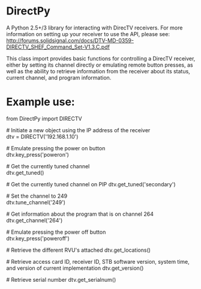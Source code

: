 DirectPy
========

A Python 2.5+/3 library for interacting with DirecTV receivers. For more information on setting up your receiver to use the API, please see:  
http://forums.solidsignal.com/docs/DTV-MD-0359-DIRECTV_SHEF_Command_Set-V1.3.C.pdf

This class import provides basic functions for controlling a DirecTV receiver, either by setting its
channel directly or emulating remote button presses, as well as the ability to retrieve information
from the receiver about its status, current channel, and program information.

Example use:
============
from DirectPy import DIRECTV  

\# Initiate a new object using the IP address of the receiver  
dtv = DIRECTV('192.168.1.10')  

\# Emulate pressing the power on button  
dtv.key_press('poweron')        

\# Get the currently tuned channel  
dtv.get_tuned()  

\# Get the currently tuned channel on PIP
dtv.get_tuned('secondary')  

\# Set the channel to 249  
dtv.tune_channel('249')  

\# Get information about the program that is on channel 264  
dtv.get_channel('264')  

\# Emulate pressing the power off button  
dtv.key_press('poweroff')  

\# Retrieve the different RVU's attached
dtv.get_locations()

\# Retrieve access card ID, receiver ID, STB software version, system time, and version of current implementation
dtv.get_version()

\# Retrieve serial number
dtv.get_serialnum()

